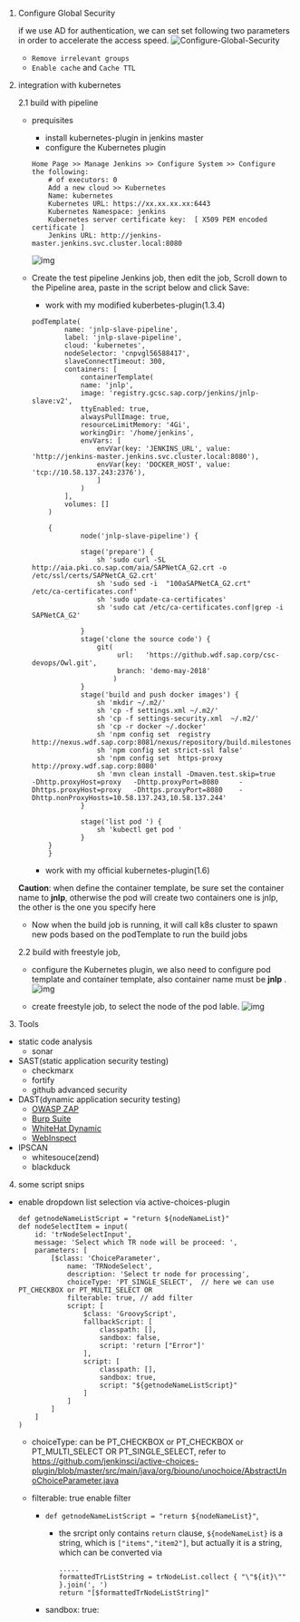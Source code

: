1. Configure Global Security

    if we use AD for authentication, we can set set following two parameters in order to accelerate the access speed.
    ![Configure-Global-Security](./imgs/Configure-Global-Security.jpg)

    - `Remove irrelevant groups`
    - `Enable cache` and `Cache TTL`
2. integration with kubernetes

    2.1 build with pipeline
    - prequisites
        * install kubernetes-plugin in jenkins master
        * configure the Kubernetes plugin

        ```
        Home Page >> Manage Jenkins >> Configure System >> Configure the following:
            # of executors: 0
            Add a new cloud >> Kubernetes
            Name: kubernetes
            Kubernetes URL: https://xx.xx.xx.xx:6443
            Kubernetes Namespace: jenkins
            Kubernetes server certificate key:  [ X509 PEM encoded certificate ]
            Jenkins URL: http://jenkins-master.jenkins.svc.cluster.local:8080
        ```

        ![img](./imgs/jenkins-k8s-1.png)

    - Create the test pipeline Jenkins job,       then edit the job, Scroll down to the Pipeline area, paste in the script below and click Save:

        - work with my modified kuberbetes-plugin(1.3.4)

        ```
        podTemplate(
            	name: 'jnlp-slave-pipeline',
            	label: 'jnlp-slave-pipeline',
            	cloud: 'kubernetes',
            	nodeSelector: 'cnpvgl56588417',
            	slaveConnectTimeout: 300,
            	containers: [
            		containerTemplate(
                    name: 'jnlp',
                    image: 'registry.gcsc.sap.corp/jenkins/jnlp-slave:v2',
                    ttyEnabled: true,
                    alwaysPullImage: true,
                    resourceLimitMemory: '4Gi',
                    workingDir: '/home/jenkins',
                    envVars: [
                        envVar(key: 'JENKINS_URL', value:   'http://jenkins-master.jenkins.svc.cluster.local:8080'),
            			envVar(key: 'DOCKER_HOST', value:   'tcp://10.58.137.243:2376'),
            			]
            		)
            	],
            	volumes: []
            )

            {
                    node('jnlp-slave-pipeline') {

                    stage('prepare') {
        				sh 'sudo curl -SL   http://aia.pki.co.sap.com/aia/SAPNetCA_G2.crt -o  /etc/ssl/certs/SAPNetCA_G2.crt'
        				sh 'sudo sed -i  "100aSAPNetCA_G2.crt"     /etc/ca-certificates.conf'
        				sh 'sudo update-ca-certificates'
        				sh 'sudo cat /etc/ca-certificates.conf|grep -i SAPNetCA_G2'

                    }
                    stage('clone the source code') {
                        git(
                             url:   'https://github.wdf.sap.corp/csc-devops/Owl.git',
                             branch: 'demo-may-2018'
                            )
                    }
                    stage('build and push docker images') {
                        sh 'mkdir ~/.m2/'
                        sh 'cp -f settings.xml ~/.m2/'
                        sh 'cp -f settings-security.xml  ~/.m2/'
                        sh 'cp -r docker ~/.docker'
        				sh 'npm config set  registry http://nexus.wdf.sap.corp:8081/nexus/repository/build.milestones.npm/'
                        sh 'npm config set strict-ssl false'
                        sh 'npm config set  https-proxy http://proxy.wdf.sap.corp:8080'
                        sh 'mvn clean install -Dmaven.test.skip=true    -Dhttp.proxyHost=proxy   -Dhttp.proxyPort=8080     -Dhttps.proxyHost=proxy   -Dhttps.proxyPort=8080    -Dhttp.nonProxyHosts=10.58.137.243,10.58.137.244'
                    }

                    stage('list pod ') {
                        sh 'kubectl get pod '
                    }
            }
            }
        ```

        - work with my official kubernetes-plugin(1.6)

   **Caution**: when define the container template, be sure set  the container name to **jnlp**, otherwise the pod will create two containers one is jnlp, the other is the one you specify here

    - Now when the build job is running, it will call k8s cluster to spawn new pods based on the podTemplate  to run the build jobs

    2.2  build with  freestyle job,

    - configure the Kubernetes plugin, we also need to configure pod template and container template, also container name must be **jnlp** .
    ![img](./imgs/jenkins-k8s-3.png)

    - create freestyle job, to select the node of the pod lable.
     ![img](./imgs/jenkins-k8s-4.png)
3. Tools

- static code analysis
  - sonar
- SAST(static application security testing)
  - checkmarx
  - fortify
  - github advanced security
- DAST(dynamic application security testing)
  - [OWASP ZAP](https://www.zaproxy.org/)
  - [Burp Suite](https://portswigger.net/burp)
  - [WhiteHat Dynamic](https://www.synopsys.com/software-integrity/security-testing/dast.html)
  - [WebInspect](https://www.microfocus.com/en-us/cyberres/application-security/webinspect)
- IPSCAN
  - whitesouce(zend)
  - blackduck

4. some script snips

- enable dropdown list selection via active-choices-plugin

    ```
    def getnodeNameListScript = "return ${nodeNameList}"
    def nodeSelectItem = input(
        id: 'trNodeSelectInput',
        message: 'Select which TR node will be proceed: ',
        parameters: [
            [$class: 'ChoiceParameter',
                name: 'TRNodeSelect',
                description: 'Select tr node for processing',
                choiceType: 'PT_SINGLE_SELECT',  // here we can use PT_CHECKBOX or PT_MULTI_SELECT OR
                filterable: true, // add filter
                script: [
                    $class: 'GroovyScript',
                    fallbackScript: [
                        classpath: [],
                        sandbox: false,
                        script: 'return ["Error"]'
                    ],
                    script: [
                        classpath: [],
                        sandbox: true,
                        script: "${getnodeNameListScript}"
                    ]
                ]
            ]
        ]
    )
    ```

  - choiceType: can be PT_CHECKBOX or PT_CHECKBOX or PT_MULTI_SELECT OR PT_SINGLE_SELECT, refer to https://github.com/jenkinsci/active-choices-plugin/blob/master/src/main/java/org/biouno/unochoice/AbstractUnoChoiceParameter.java

  - filterable: true enable filter

    - `def getnodeNameListScript = "return ${nodeNameList}"`,
      - the srcript only contains `return` clause, `${nodeNameList}` is a string, which is `["items","item2"]`, but actually it is a string, which can be converted via

        ```
        .....
        formattedTrListString = trNodeList.collect { "\"${it}\"" }.join(', ')
        return "[$formattedTrNodeListString]"
        ```

    - sandbox: true:
